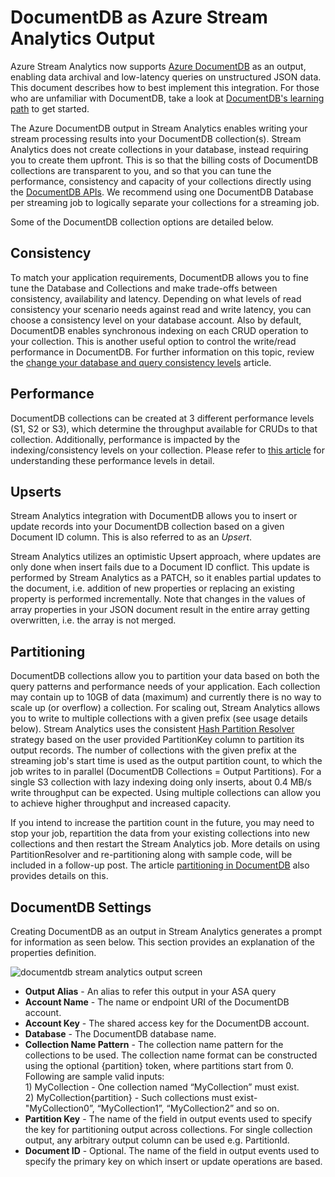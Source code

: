 <properties 
	pageTitle="DocumentDB Output Details | Windows Azure" 
	description="DocumentDB as Azure Stream Analytics Output"
	keywords="documentdb output,docdb output,stream analytics and documentdb"
	documentationCenter=""
	services="stream-analytics"
	authors="jeffstokes72" 
	manager="paulettm" 
	editor="cgronlun"/>

<tags
	ms.service="stream-analytics"
	ms.date="11/06/2015"
	wacn.date=""/>

# DocumentDB as Azure Stream Analytics Output

Azure Stream Analytics now supports [Azure DocumentDB](/home/features/documentdb/) as an output, enabling data archival and low-latency queries on unstructured JSON data. This document describes how to best implement this integration. For those who are unfamiliar with DocumentDB, take a look at [DocumentDB's learning path](https://azure.microsoft.com/documentation/learning-paths/documentdb/) to get started.

The Azure DocumentDB output in Stream Analytics enables writing your stream processing results into your DocumentDB collection(s). Stream Analytics does not create collections in your database, instead requiring you to create them upfront. This is so that the billing costs of DocumentDB collections are transparent to you, and so that you can tune the performance, consistency and capacity of your collections directly using the [DocumentDB APIs](https://msdn.microsoft.com/zh-cn/library/azure/dn781481.aspx). We recommend using one DocumentDB Database per streaming job to logically separate your collections for a streaming job.

Some of the DocumentDB collection options are detailed below.

## Consistency

To match your application requirements, DocumentDB allows you to fine tune the Database and Collections and make trade-offs between consistency, availability and latency. Depending on what levels of read consistency your scenario needs against read and write latency, you can choose a consistency level on your database account. Also by default, DocumentDB enables synchronous indexing on each CRUD operation to your collection. This is another useful option to control the write/read performance in DocumentDB. For further information on this topic, review the [change your database and query consistency levels](/documentation/articles/documentdb-consistency-levels) article.

## Performance

DocumentDB collections can be created at 3 different performance levels (S1, S2 or S3), which determine the throughput available for CRUDs to that collection. Additionally, performance is impacted by the indexing/consistency levels on your collection. Please refer to [this article](/documentation/articles/documentdb-performance-levels) for understanding these performance levels in detail.

## Upserts

Stream Analytics integration with DocumentDB allows you to insert or update records into your DocumentDB collection based on a given Document ID column. This is also referred to as an *Upsert*. 

Stream Analytics utilizes an optimistic Upsert approach, where updates are only done when insert fails due to a Document ID conflict. This update is performed by Stream Analytics as a PATCH, so it enables partial updates to the document, i.e. addition of new properties or replacing an existing property is performed incrementally. Note that changes in the values of array properties in your JSON document result in the entire array getting overwritten, i.e. the array is not merged.

## Partitioning

DocumentDB collections allow you to partition your data based on both the query patterns and performance needs of your application. Each collection may contain up to 10GB of data (maximum) and currently there is no way to scale up (or overflow) a collection. For scaling out, Stream Analytics allows you to write to multiple collections with a given prefix (see usage details below). Stream Analytics uses the consistent [Hash Partition Resolver](https://msdn.microsoft.com/zh-cn/library/azure/microsoft.azure.documents.partitioning.hashpartitionresolver.aspx) strategy based on the user provided PartitionKey column to partition its output records. The number of collections with the given prefix at the streaming job's start time is used as the output partition count, to which the job writes to in parallel (DocumentDB Collections = Output Partitions). For a single S3 collection with lazy indexing doing only inserts, about 0.4 MB/s write throughput can be expected. Using multiple collections can allow you to achieve higher throughput and increased capacity.

If you intend to increase the partition count in the future, you may need to stop your job, repartition the data from your existing collections into new collections and then restart the Stream Analytics job. More details on using PartitionResolver and re-partitioning along with sample code, will be included in a follow-up post. The article [partitioning in DocumentDB](/documentation/articles/documentdb-partition-data#developing-a-partitioned-application) also provides details on this.

## DocumentDB Settings

Creating DocumentDB as an output in Stream Analytics generates a prompt for information as seen below. This section provides an explanation of the properties definition.
  
![documentdb stream analytics output screen](./media/stream-analytics-documentdb-output/stream-analytics-documentdb-output.png)  

-   **Output Alias** - An alias to refer this output in your ASA query  
-   **Account Name** - The name or endpoint URI of the DocumentDB account.  
-   **Account Key** - The shared access key for the DocumentDB account.  
-   **Database** - The DocumentDB database name.  
-   **Collection Name Pattern** - The collection name pattern for the collections to be used. The collection name format can be constructed using the optional {partition} token, where partitions start from 0. Following are sample valid inputs:  
   1\) MyCollection - One collection named “MyCollection” must exist.  
   2\) MyCollection{partition} - Such collections must exist- "MyCollection0”, “MyCollection1”, “MyCollection2” and so on.  
-   **Partition Key** - The name of the field in output events used to specify the key for partitioning output across collections. For single collection output, any arbitrary output column can be used e.g. PartitionId.  
-   **Document ID** - Optional. The name of the field in output events used to specify the primary key on which insert or update operations are based.  
